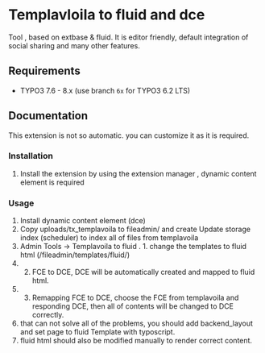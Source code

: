 # Templavloila to fluid and dce

Tool , based on extbase & fluid. It is editor friendly, default integration of social sharing and many other features.

## Requirements

- TYPO3 7.6 - 8.x (use branch ``6x`` for TYPO3 6.2 LTS)

## Documentation

This extension is not so automatic. you can customize it as it is required.

### Installation

1) Install the extension by using the extension manager , dynamic content element is required


### Usage

1) Install dynamic content element (dce)
2) Copy uploads/tx_templavoila to fileadmin/ and create Update storage index (scheduler) to index all of files from templavoila
3) Admin Tools -> Templavoila to fluid . 1. change the templates to fluid html (/fileadmin/templates/fluid/)
4) 2. FCE to DCE, DCE will be automatically created and mapped to fluid html.
5) 3. Remapping FCE to DCE, choose the FCE from templavoila and responding DCE, then all of contents will be changed to DCE correctly.
6) that can not solve all of the problems, you should add backend_layout and set page to fluid Template with typoscript.
7) fluid html should also be modified manually to render correct content.
